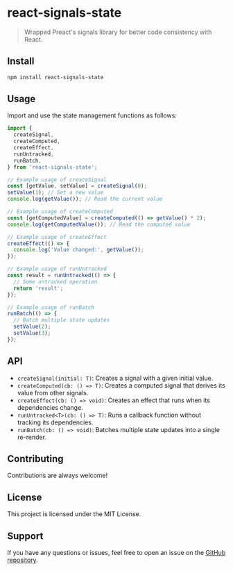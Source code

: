# react-signals-state

> Wrapped Preact's signals library for better code consistency with React.

## Install

```sh
npm install react-signals-state
```

## Usage

Import and use the state management functions as follows:

```ts
import {
  createSignal,
  createComputed,
  createEffect,
  runUntracked,
  runBatch,
} from 'react-signals-state';

// Example usage of createSignal
const [getValue, setValue] = createSignal(0);
setValue(1); // Set a new value
console.log(getValue()); // Read the current value

// Example usage of createComputed
const [getComputedValue] = createComputed(() => getValue() * 2);
console.log(getComputedValue()); // Read the computed value

// Example usage of createEffect
createEffect(() => {
  console.log('Value changed:', getValue());
});

// Example usage of runUntracked
const result = runUntracked(() => {
  // Some untracked operation
  return 'result';
});

// Example usage of runBatch
runBatch(() => {
  // Batch multiple state updates
  setValue(2);
  setValue(3);
});
```

## API

- `createSignal(initial: T)`: Creates a signal with a given initial value.
- `createComputed(cb: () => T)`: Creates a computed signal that derives its value from other signals.
- `createEffect(cb: () => void)`: Creates an effect that runs when its dependencies change.
- `runUntracked<T>(cb: () => T)`: Runs a callback function without tracking its dependencies.
- `runBatch(cb: () => void)`: Batches multiple state updates into a single re-render.

## Contributing

Contributions are always welcome!

## License

This project is licensed under the MIT License.

## Support

If you have any questions or issues, feel free to open an issue on the [GitHub repository](https://github.com/jackrobertscott/react-signals-state).
